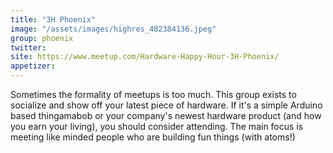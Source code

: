 ```yaml
---
title: "3H Phoenix"
image: "/assets/images/highres_482384136.jpeg"
group: phoenix
twitter:
site: https://www.meetup.com/Hardware-Happy-Hour-3H-Phoenix/
appetizer:
---
```

Sometimes the formality of meetups is too much. This group exists to socialize and show off your latest piece of hardware. If it's a simple Arduino based thingamabob or your company's newest hardware product (and how you earn your living), you should consider attending. The main focus is meeting like minded people who are building fun things (with atoms!)
